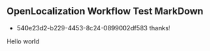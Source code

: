 ## OpenLocalization Workflow Test MarkDown
* 540e23d2-b229-4453-8c24-0899002df583 
thanks!

Hello world